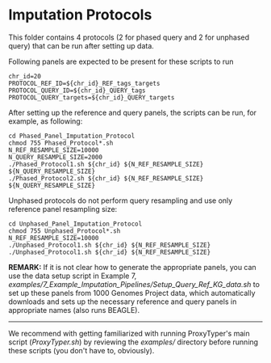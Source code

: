# Imputation Protocols

This folder contains 4 protocols (2 for phased query and 2 for unphased query) that can be run after setting up data.

Following panels are expected to be present for these scripts to run
```
chr_id=20
PROTOCOL_REF_ID=${chr_id}_REF_tags_targets
PROTOCOL_QUERY_ID=${chr_id}_QUERY_tags
PROTOCOL_QUERY_targets=${chr_id}_QUERY_targets
```

After setting up the reference and query panels, the scripts can be run, for example, as following:
```
cd Phased_Panel_Imputation_Protocol
chmod 755 Phased_Protocol*.sh
N_REF_RESAMPLE_SIZE=10000
N_QUERY_RESAMPLE_SIZE=2000
./Phased_Protocol1.sh ${chr_id} ${N_REF_RESAMPLE_SIZE} ${N_QUERY_RESAMPLE_SIZE}
./Phased_Protocol2.sh ${chr_id} ${N_REF_RESAMPLE_SIZE} ${N_QUERY_RESAMPLE_SIZE}
```
Unphased protocols do not perform query resampling and use only reference panel resampling size:
```
cd Unphased_Panel_Imputation_Protocol
chmod 755 Unphased_Protocol*.sh
N_REF_RESAMPLE_SIZE=10000
./Unphased_Protocol1.sh ${chr_id} ${N_REF_RESAMPLE_SIZE}
./Unphased_Protocol1.sh ${chr_id} ${N_REF_RESAMPLE_SIZE}
```

**REMARK:** If it is not clear how to generate the appropriate panels, you can use the data setup script in Example 7, *examples/7_Example_Imputation_Pipelines/Setup_Query_Ref_KG_data.sh* to set up these panels from 1000 Genomes Project data, which automatically downloads and sets up the necessary reference and query panels in appropriate names (also runs BEAGLE).

---

We recommend with getting familiarized with running ProxyTyper's main script (*ProxyTyper.sh*) by reviewing the *examples/* directory before running these scripts (you don't have to, obviously).
